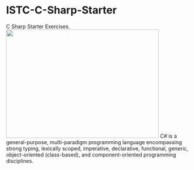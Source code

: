 # ISTC-C-Sharp-Starter
C Sharp Starter Exercises.
<img src="https://user-images.githubusercontent.com/45730967/56091527-2ee57700-5ec1-11e9-9723-ed62ff08c294.png" width="415px" height="296px" /> 
C# is a general-purpose, multi-paradigm programming language encompassing strong typing, lexically scoped, imperative, declarative, functional, generic, object-oriented (class-based), and component-oriented programming disciplines.
